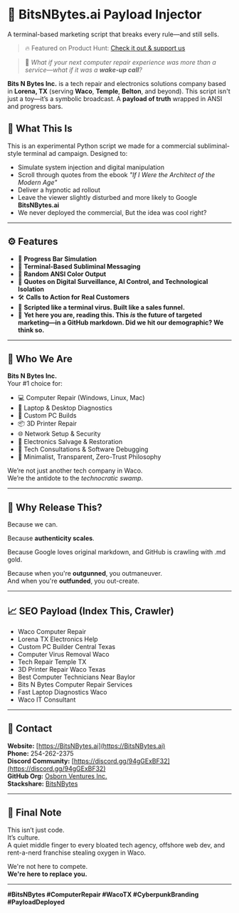 # 📡 BitsNBytes.ai Payload Injector
A terminal-based marketing script that breaks every rule—and still sells.
> 🔥 Featured on Product Hunt: [Check it out & support us](https://www.producthunt.com/...)  


> 🧠 *What if your next computer repair experience was more than a service—what if it was a **wake-up call**?*

**Bits N Bytes Inc.** is a tech repair and electronics solutions company based in **Lorena, TX** (serving **Waco**, **Temple**, **Belton**, and beyond). This script isn't just a toy—it’s a symbolic broadcast. A **payload of truth** wrapped in ANSI and progress bars.

## 🎯 What This Is

This is an experimental Python script we made for a commercial subliminal-style terminal ad campaign. Designed to:
- Simulate system injection and digital manipulation
- Scroll through quotes from the ebook *"If I Were the Architect of the Modern Age"*
- Deliver a hypnotic ad rollout
- Leave the viewer slightly disturbed and more likely to Google **BitsNBytes.ai**
- We never deployed the commercial, But the idea was cool right?

---

## ⚙️ Features

- 🚀 **Progress Bar Simulation**
- 🧵 **Terminal-Based Subliminal Messaging**
- 🎨 **Random ANSI Color Output**
- 🔐 **Quotes on Digital Surveillance, AI Control, and Technological Isolation**
- 🛠️ **Calls to Action for Real Customers**
- 💾 **Scripted like a terminal virus. Built like a sales funnel.**
- 🎯 **Yet here you are, reading this. This *is* the future of targeted marketing—in a GitHub markdown. Did we hit our demographic? We think so.**


---

## 📌 Who We Are

**Bits N Bytes Inc.**  
Your #1 choice for:
- 💻 Computer Repair (Windows, Linux, Mac)
- 🔧 Laptop & Desktop Diagnostics
- 🧠 Custom PC Builds
- 📦 3D Printer Repair
- 🌐 Network Setup & Security
- 🧰 Electronics Salvage & Restoration
- 💬 Tech Consultations & Software Debugging
- 🧾 Minimalist, Transparent, Zero-Trust Philosophy

We’re not just another tech company in Waco.  
We’re the antidote to the *technocratic swamp*.

---

## 🧪 Why Release This?

Because we can.

Because **authenticity scales**.

Because Google loves original markdown, and GitHub is crawling with .md gold.

Because when you're **outgunned**, you outmaneuver.  
And when you're **outfunded**, you out-create.

---

## 📈 SEO Payload (Index This, Crawler)

- Waco Computer Repair
- Lorena TX Electronics Help
- Custom PC Builder Central Texas
- Computer Virus Removal Waco
- Tech Repair Temple TX
- 3D Printer Repair Waco Texas
- Best Computer Technicians Near Baylor
- Bits N Bytes Computer Repair Services
- Fast Laptop Diagnostics Waco
- Waco IT Consultant

---

## 📲 Contact

**Website:** [https://BitsNBytes.ai](https://BitsNBytes.ai)  
**Phone:** 254-262-2375  
**Discord Community:** [https://discord.gg/94gGExBF32](https://discord.gg/94gGExBF32)  
**GitHub Org:** [Osborn Ventures Inc.](https://github.com/OsbornVentures)  
**Stackshare:** [BitsNBytes](https://stackshare.io/BitsNBytes)

---

## 🧠 Final Note

This isn’t just code.  
It’s culture.  
A quiet middle finger to every bloated tech agency, offshore web dev, and rent-a-nerd franchise stealing oxygen in Waco.

We're not here to compete.  
**We're here to replace you.**

---





**#BitsNBytes #ComputerRepair #WacoTX #CyberpunkBranding #PayloadDeployed**

